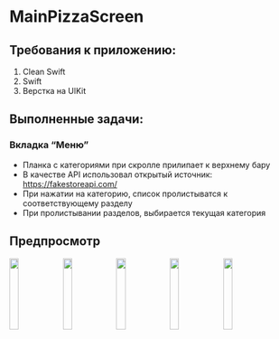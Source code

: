# MainPizzaScreen

## Требования к приложению:
1) Clean Swift
2) Swift
3) Верстка на UlKit

## Выполненные задачи:
### Вкладка “Меню”
- Планка с категориями при скролле прилипает к верхнему бару
- В качестве API использовал открытый источник: https://fakestoreapi.com/
- При нажатии на категорию, список пролистыватся к соответствующему разделу
- При пролистывании разделов, выбирается текущая категория

## Предпросмотр
<p align="left">
<img src="https://github.com/Vonckad/MainPizzaScreen/blob/main/5.PNG" width="18%"> 
<img src="https://github.com/Vonckad/MainPizzaScreen/blob/main/4.PNG" width="18%"> 
<img src="https://github.com/Vonckad/MainPizzaScreen/blob/main/3.PNG" width="18%">
<img src="https://github.com/Vonckad/MainPizzaScreen/blob/main/2.PNG" width="18%">
<img src="https://github.com/Vonckad/MainPizzaScreen/blob/main/1.PNG" width="18%">
</p>
